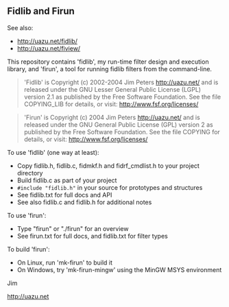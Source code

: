 Fidlib and Firun
----------------

See also:

- http://uazu.net/fidlib/
- http://uazu.net/fiview/

This repository contains 'fidlib', my run-time filter design and
execution library, and 'firun', a tool for running fidlib filters from
the command-line.

> 'Fidlib' is Copyright (c) 2002-2004 Jim Peters <http://uazu.net/>
> and is released under the GNU Lesser General Public License (LGPL)
> version 2.1 as published by the Free Software Foundation.  See the
> file COPYING_LIB for details, or visit: http://www.fsf.org/licenses/

> 'Firun' is Copyright (c) 2004 Jim Peters <http://uazu.net/>
> and is released under the GNU General Public License (GPL)
> version 2 as published by the Free Software Foundation.  See the
> file COPYING for details, or visit: http://www.fsf.org/licenses/

To use 'fidlib' (one way at least):

- Copy fidlib.h, fidlib.c, fidmkf.h and fidrf_cmdlist.h to your project directory
- Build fidlib.c as part of your project
- `#include "fidlib.h"` in your source for prototypes and structures
- See fidlib.txt for full docs and API
- See also fidlib.c and fidlib.h for additional notes

To use 'firun':

- Type "firun" or "./firun" for an overview
- See firun.txt for full docs, and fidlib.txt for filter types
  
To build 'firun':

- On Linux, run 'mk-firun' to build it
- On Windows, try 'mk-firun-mingw' using the MinGW MSYS environment

Jim

http://uazu.net
